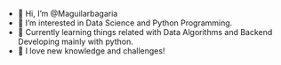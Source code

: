 - 👋 Hi, I’m @Maguilarbagaria
- 👀 I’m interested in Data Science and Python Programming.
- 🌱 Currently learning things related with Data Algorithms and Backend Developing mainly with python.
- 💙 I love new knowledge and challenges!


<!---
Maguilarbagaria/Maguilarbagaria is a ✨ special ✨ repository because its `README.md` (this file) appears on your GitHub profile.
You can click the Preview link to take a look at your changes.
--->
